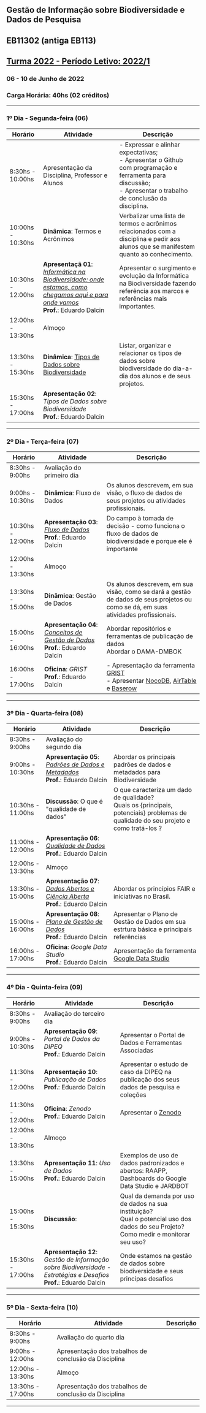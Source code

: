 ## Gestão de Informação sobre Biodiversidade e Dados de Pesquisa
## EB11302 (antiga EB113)
## [Turma 2022 - Período Letivo: 2022/1](https://docs.google.com/spreadsheets/d/1wrY2yVG_k05FLu5RhWn9SsZh_S-GSXa2Q-MgVxcfYO0/edit?usp=sharing)
### 06 - 10 de Junho de 2022
### Carga Horária: 40hs (02 créditos)
---

### __1º Dia - Segunda-feira (06)__

| Horário | Atividade | Descrição |
|---|---|---|
| 8:30hs - 10:00hs | Apresentação da Disciplina, Professor e Alunos  | - Expressar e alinhar expectativas;<br>- Apresentar o Github com programação e ferramenta para discussão;<br>- Apresentar o trabalho de conclusão da disciplina. |
| 10:00hs - 10:30hs | __Dinâmica__: Termos e Acrônimos | Verbalizar uma lista de termos e acrônimos relacionados com a disciplina e pedir aos alunos que se manifestem quanto ao conhecimento. |
| 10:30hs - 12:00hs | __Apresentaçã 01__: _[Informática na Biodiversidade: onde estamos, como chegamos aqui e para onde vamos](https://1drv.ms/p/s!Ajwhyi0Gjm9GgYJAuWaV7zsLKqqcpw?e=q5c5pY)_<br>__Prof.__: Eduardo Dalcin | Apresentar o surgimento e evolução da Informática na Biodiversidade fazendo referência aos marcos e referências mais importantes.
| 12:00hs - 13:30hs | Almoço |
| 13:30hs - 15:30hs | __Dinâmica__: [Tipos de Dados sobre Biodiversidade](https://1drv.ms/p/s!Ajwhyi0Gjm9GgYI87ajWGAeKRXaw3w?e=MaRQdA) | Listar, organizar e relacionar os tipos de dados sobre biodiversidade do dia-a-dia dos alunos e de seus projetos. |
| 15:30hs - 17:00hs | __Apresentação 02__: _Tipos de Dados sobre Biodiversidade_<br>__Prof.__: Eduardo Dalcin |
---

### __2º Dia - Terça-feira (07)__

| Horário | Atividade | Descrição |
|---|---|---|
| 8:30hs - 9:00hs  | Avaliação do primeiro dia |   |
| 9:00hs - 10:30hs | __Dinâmica__: Fluxo de Dados | Os alunos descrevem, em sua visão, o fluxo de dados de seus projetos ou atividades profissionais. |
| 10:30hs - 12:00hs | __Apresentação 03__: _[Fluxo de Dados](https://1drv.ms/p/s!Ajwhyi0Gjm9GgYI415AQDNfYtjwpkg?e=HZto3z)_<br>__Prof.__: Eduardo Dalcin | Do campo à tomada de decisão - como funciona o fluxo de dados de biodiversidade e porque ele é importante   |
| 12:00hs - 13:30hs | Almoço |
| 13:30hs - 15:00hs | __Dinâmica__: Gestão de Dados | Os alunos descrevem, em sua visão, como se dará a gestão de dados de seus projetos ou como se dá, em suas atividades profissionais. |
| 15:00hs - 16:00hs | __Apresentação 04__: _[Conceitos de Gestão de Dados](https://1drv.ms/p/s!Ajwhyi0Gjm9GgYI5NDrFIjZwVt6v5A?e=s5i3uw)_<br>__Prof.__: Eduardo Dalcin | Abordar repositórios e ferramentas de publicação de dados<br>Abordar o DAMA-DMBOK   |
| 16:00hs - 17:00hs | __Oficina__: _GRIST_<br>__Prof.__: Eduardo Dalcin | - Apresentação da ferramenta [GRIST](https://www.getgrist.com/)<br>- Apresentar [NocoDB](https://nocodb.com/), [AirTable](https://www.airtable.com/) e [Baserow](https://baserow.io/)   |
---

### __3º Dia - Quarta-feira (08)__

| Horário | Atividade | Descrição |
|---|---|---|
| 8:30hs - 9:00hs  | Avaliação do segundo dia |   |
| 9:00hs - 10:30hs | __Apresentação 05__: _[Padrões de Dados e Metadados](https://1drv.ms/p/s!Ajwhyi0Gjm9GgYI7aslhVVdVun5peA?e=Ihjqoh)_<br>__Prof.__: Eduardo Dalcin | Abordar os principais padrões de dados e metadados para Biodiversidade |
| 10:30hs - 11:00hs | __Discussão__: O que é "qualidade de dados" | O que caracteriza um dado de qualidade?<br>Quais os {principais, potenciais} problemas de qualidade do seu projeto e como tratá-los ? |
| 11:00hs - 12:00hs | __Apresentação 06__: _[Qualidade de Dados](https://1drv.ms/p/s!Ajwhyi0Gjm9GgYI6mpgRnYCytFa_EQ?e=UILq0J)_<br>__Prof.__: Eduardo Dalcin |  |
| 12:00hs - 13:30hs | Almoço |
| 13:30hs - 15:00hs | __Apresentação 07__:  _[Dados Abertos e Ciência Aberta](https://1drv.ms/p/s!Ajwhyi0Gjm9GgYI3xSGuXSH7UB-LYQ?e=noeOwu)_<br>__Prof.__: Eduardo Dalcin | Abordar os princípios FAIR e iniciativas no Brasil. |
| 15:00hs - 16:00hs | __Apresentação 08__:  _[Plano de Gestão de Dados](https://1drv.ms/p/s!Ajwhyi0Gjm9GgYI2B9h7qo49f5nbjw?e=IpV8xY)_<br>__Prof.__: Eduardo Dalcin | Apresentar o Plano de Gestão de Dados em sua estrtura básica e principais referências |
| 16:00hs - 17:00hs | __Oficina__: _Google Data Studio_<br>__Prof.__: Eduardo Dalcin | Apresentação da ferramenta [Google Data Studio](https://datastudio.google.com/)   |
---

### __4º Dia - Quinta-feira (09)__

| Horário | Atividade | Descrição |
|---|---|---|
| 8:30hs - 9:00hs  | Avaliação do terceiro dia |   |
| 9:00hs - 10:30hs | __Apresentação 09__: _Portal de Dados da DIPEQ_<br>__Prof.__: Eduardo Dalcin | Apresentar o Portal de Dados e Ferramentas Associadas |
| 11:30hs - 12:00hs | __Apresentação 10__: _Publicação de Dados_<br>__Prof.__: Eduardo Dalcin | Apresentar o estudo de caso da DIPEQ na publicação dos seus dados de pesquisa e coleções |
| 11:30hs - 12:00hs | __Oficina__: _Zenodo_<br>__Prof.__: Eduardo Dalcin | Apresentar o [Zenodo](https://zenodo.org/) |
| 12:00hs - 13:30hs | Almoço |
| 13:30hs - 15:00hs | __Apresentação 11__: _Uso de Dados_<br>__Prof.__: Eduardo Dalcin | Exemplos de uso de dados padronizados e abertos: RAAPP, Dashboards do Google Data Studio e JARDBOT |
| 15:00hs - 15:30hs | __Discussão__:  | Qual da demanda por uso de dados na sua instituição?<br>Qual o potencial uso dos dados do seu Projeto?<br>Como medir e monitorar seu uso? |
| 15:30hs - 17:00hs | __Apresentação 12__:  _Gestão de Informação sobre Biodiversidade - Estratégias e Desafios_<br>__Prof.__: Eduardo Dalcin | Onde estamos na gestão de dados sobre biodiversidade e seus principas desafios |
---

### __5º Dia - Sexta-feira (10)__

| Horário | Atividade | Descrição |
|---|---|---|
| 8:30hs - 9:00hs  | Avaliação do quarto dia |   |
| 9:00hs - 12:00hs  | Apresentação dos trabalhos de conclusão da Disciplina  |   |
| 12:00hs - 13:30hs | Almoço |
| 13:30hs - 17:00hs  | Apresentação dos trabalhos de conclusão da Disciplina  |   |
---
